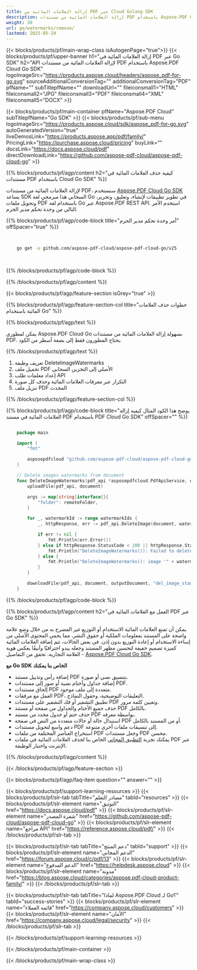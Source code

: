 ```yaml
---
title: إزالة العلامات المائية من PDF عبر Cloud Golang SDK
description: إزالة العلامات المائية من مستندات PDF باستخدام Aspose.PDF Cloud SDK في لغة Go.
weight: 30
url: go/watermarks/remove/
lastmod: 2025-05-20
---
```


{{< blocks/products/pf/main-wrap-class isAutogenPage="true">}}
{{< blocks/products/pf/upper-banner h1="إزالة العلامات المائية في PDF عبر Go SDK" h2="API لإزالة العلامات المائية من مستندات PDF باستخدام Aspose.PDF Cloud Go SDK" logoImageSrc="https://products.aspose.cloud/headers/aspose_pdf-for-go.svg" sourceAdditionalConversionTag="" additionalConversionTag="PDF" pfName="" subTitlepfName="" downloadUrl="" fileiconsmall1="HTML" fileiconsmall2="JPG" fileiconsmall3="PDF" fileiconsmall4="XML" fileiconsmall5="DOCX" >}}

{{< blocks/products/pf/main-container pfName="Aspose.PDF Cloud" subTitlepfName="Go SDK" >}}
{{< blocks/products/pf/sub-menu logoImageSrc="https://products.aspose.cloud/sdk/aspose_pdf-for-go.svg"
autoGeneratedVersion="true"
liveDemosLink="https://products.aspose.app/pdf/family/" PricingLink="https://purchase.aspose.cloud/pricing" buyLink="" docsLink="https://docs.aspose.cloud/pdf"  directDownloadLink="https://github.com/aspose-pdf-cloud/aspose-pdf-cloud-go" >}}

{{% blocks/products/pf/agp/content h2="كيفية حذف العلامات المائية في مستندات PDF باستخدام Cloud Go SDK" %}}

لإزالة العلامات المائية من مستندات PDF، سنستخدم
[Aspose.PDF Cloud Go SDK](https://products.aspose.cloud/pdf/go/)
يساعد SDK السحابي هذا مبرمجي لغة Go في تطوير تطبيقات لإنشاء، وتعليق، وتحرير، وتحويل ملفات PDF باستخدام لغة Go عبر Aspose.PDF REST API. استخدم الأمر التالي من وحدة تحكم مدير الحزم.

{{% blocks/products/pf/agp/code-block title="أمر وحدة تحكم مدير الحزم" offSpacer="true" %}}

```bash

     
    go get -u github.com/aspose-pdf-cloud/aspose-pdf-cloud-go/v25
     
     
```

{{% /blocks/products/pf/agp/code-block %}}

{{% /blocks/products/pf/agp/content %}}

{{< blocks/products/pf/agp/feature-section isGrey="true" >}}

{{% blocks/products/pf/agp/feature-section-col title="خطوات حذف العلامات المائية باستخدام Go" %}}

{{% blocks/products/pf/agp/text %}}

يمكن لمطوري Aspose.PDF Cloud Go بسهولة إزالة العلامات المائية من مستندات PDF. يحتاج المطورون فقط إلى بضعة أسطر من الكود.

{{% /blocks/products/pf/agp/text %}}

1. تعريف وظيفة DeleteImageWatermarks
1. تحميل ملف PDF الأصلي إلى التخزين السحابي
1. إعداد معلمات طلب API
1. التكرار عبر معرفات العلامات المائية وحذف كل صورة
1. تنزيل ملف PDF المحدث

{{% /blocks/products/pf/agp/feature-section-col %}}

{{% blocks/products/pf/agp/code-block title="يوضح هذا الكود المثال كيفية إزالة العلامات المائية في مستند PDF باستخدام PDF Cloud Go SDK" offSpacer="" %}}

```go

	package main

	import (
		"fmt"

		asposepdfcloud "github.com/aspose-pdf-cloud/aspose-pdf-cloud-go/v25"
	)

	// Delete images watermarks from document
	func DeleteImageWatermarks(pdf_api *asposepdfcloud.PdfApiService, document string, watermarkIds []string, outputDocument string, remoteFolder string) {
		uploadFile(pdf_api, document)

		args := map[string]interface{}{
			"folder": remoteFolder,
		}

		for _, watermarkId := range watermarkIds {
			_, httpResponse, err := pdf_api.DeleteImage(document, watermarkId, args)

			if err != nil {
				fmt.Println(err.Error())
			} else if httpResponse.StatusCode < 200 || httpResponse.StatusCode > 299 {
				fmt.Println("DeleteImageWatermarks()): Failed to delete image from the document.")
			} else {
				fmt.Println("DeleteImageWatermarks(): image '" + watermarkId + "' successfully deleted from the document '" + document + "'.")
			}
		}

		downloadFile(pdf_api, document, outputDocument, "del_image_stamp_")
	}
```

{{% /blocks/products/pf/agp/code-block %}}

{{% blocks/products/pf/agp/content h2="العمل مع العلامات المائية في PDF عبر Go SDK" %}}

يمكن أن تمنع العلامات المائية الاستخدام أو التوزيع غير المصرح به من خلال وضع علامة واضحة على المستند بمعلومات الملكية أو حقوق النشر، مما يحمي المحتوى الأصلي من إساءة الاستخدام أو إعادة التوزيع بدون إذن. في بعض الحالات، تتم إضافة العلامات المائية كميزة تصميم خفيفة لتحسين مظهر المستند وجعله يبدو احترافيًا وأنيقًا يعكس هوية العلامة التجارية. تحقق من التفاصيل - [Aspose.PDF Cloud Go SDK](https://products.aspose.cloud/pdf/go/).

**مع Go SDK الخاص بنا يمكنك**

+ إضافة رأس وتذييل مستند PDF بتنسيق نصي أو صورة.
+ إضافة جداول وأختام نصية أو صور إلى مستندات PDF.
+ إلحاق مستندات PDF متعددة إلى ملف موجود.
+ العمل مع مرفقات PDF، التعليقات التوضيحية، وحقول النماذج.
+ تطبيق التشفير أو فك التشفير على مستندات PDF وتعيين كلمة مرور.
+ حذف جميع الأختام والجداول من صفحة أو مستند PDF بالكامل.
+ حذف ختم أو جدول محدد من مستند PDF بواسطة معرفه.
+ استبدال حالة أو حالات متعددة من النص في صفحة PDF أو من المستند بالكامل.
+ دعم واسع لتحويل مستندات PDF إلى تنسيقات ملفات أخرى متنوعة.
+ استخراج العناصر المختلفة من ملفات PDF وجعل مستندات PDF محسن.
+ يمكنك تجربة [التطبيق المجاني](https://products.aspose.app/pdf/) الخاص بنا لحذف العلامات المائية في ملفات PDF عبر الإنترنت واختبار الوظيفة.

{{% /blocks/products/pf/agp/content %}}

{{< /blocks/products/pf/agp/feature-section >}}

{{< blocks/products/pf/agp/faq-item question="" answer="" >}}

{{< blocks/products/pf/support-learning-resources >}}
{{< blocks/products/pf/slr-tab tabTitle="مصادر التعلم" tabId="resources" >}}
{{< blocks/products/pf/slr-element name="التوثيق" href="https://docs.aspose.cloud/pdf" >}}
{{< blocks/products/pf/slr-element name="شفرة المصدر" href="https://github.com/aspose-pdf-cloud/aspose-pdf-cloud-go" >}}
{{< blocks/products/pf/slr-element name="مراجع API" href="https://reference.aspose.cloud/pdf/" >}}
{{< /blocks/products/pf/slr-tab >}}

{{< blocks/products/pf/slr-tab tabTitle="دعم المنتج" tabId="support" >}}
{{< blocks/products/pf/slr-element name="الدعم المجاني" href="https://forum.aspose.cloud/c/pdf/13" >}}
{{< blocks/products/pf/slr-element name="الدعم المدفوع" href="https://helpdesk.aspose.cloud" >}}
{{< blocks/products/pf/slr-element name="مدونة" href="https://blog.aspose.cloud/categories/aspose.pdf-cloud-product-family/" >}}
{{< /blocks/products/pf/slr-tab >}}

{{< blocks/products/pf/slr-tab tabTitle="لماذا Aspose.PDF Cloud لـ Go؟" tabId="success-stories" >}}
{{< blocks/products/pf/slr-element name="قائمة العملاء" href="https://company.aspose.cloud/customers" >}}
{{< blocks/products/pf/slr-element name="الأمان" href="https://company.aspose.cloud/legal/security" >}}
{{< /blocks/products/pf/slr-tab >}}

{{< /blocks/products/pf/support-learning-resources >}}

{{< /blocks/products/pf/main-container >}}

{{< /blocks/products/pf/main-wrap-class >}}





